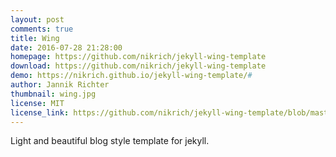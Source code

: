 ```yaml
---
layout: post
comments: true
title: Wing
date: 2016-07-28 21:28:00
homepage: https://github.com/nikrich/jekyll-wing-template
download: https://github.com/nikrich/jekyll-wing-template
demo: https://nikrich.github.io/jekyll-wing-template/#
author: Jannik Richter
thumbnail: wing.jpg
license: MIT
license_link: https://github.com/nikrich/jekyll-wing-template/blob/master/LICENSE
---
```


Light and beautiful blog style template for jekyll.
